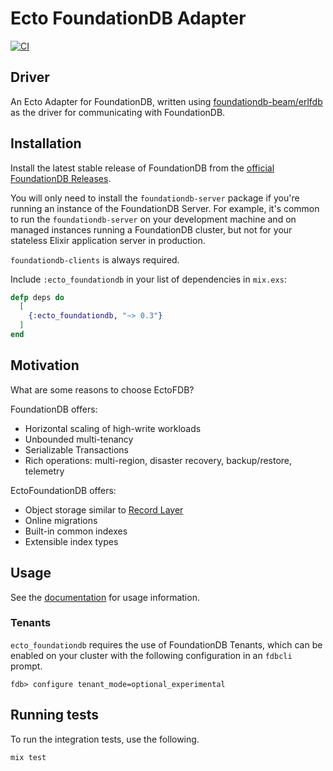 # Ecto FoundationDB Adapter

[![CI](https://github.com/foundationdb-beam/ecto_foundationdb/actions/workflows/ci.yml/badge.svg)](https://github.com/foundationdb-beam/ecto_foundationdb/actions/workflows/ci.yml)

## Driver

An Ecto Adapter for FoundationDB, written using [foundationdb-beam/erlfdb](https://github.com/foundationdb-beam/erlfdb)
as the driver for communicating with FoundationDB.

## Installation

Install the latest stable release of FoundationDB from the
[official FoundationDB Releases](https://github.com/apple/foundationdb/releases).

You will only need to install the `foundationdb-server` package if you're
running an instance of the FoundationDB Server. For example, it's common to
run the `foundationdb-server` on your development machine and on managed
instances running a FoundationDB cluster, but not for your stateless Elixir
application server in production.

`foundationdb-clients` is always required.

Include `:ecto_foundationdb` in your list of dependencies in `mix.exs`:

```elixir
defp deps do
  [
    {:ecto_foundationdb, "~> 0.3"}
  ]
end
```

## Motivation

What are some reasons to choose EctoFDB?

FoundationDB offers:

* Horizontal scaling of high-write workloads
* Unbounded multi-tenancy
* Serializable Transactions
* Rich operations: multi-region, disaster recovery, backup/restore, telemetry

EctoFoundationDB offers:

* Object storage similar to [Record Layer](https://github.com/FoundationDB/fdb-record-layer)
* Online migrations
* Built-in common indexes
* Extensible index types

## Usage

See the [documentation](https://hexdocs.pm/ecto_foundationdb) for usage
information.

### Tenants

`ecto_foundationdb` requires the use of FoundationDB Tenants, which can be
enabled on your cluster with the following configuration in an `fdbcli` prompt.

```
fdb> configure tenant_mode=optional_experimental
```

## Running tests

To run the integration tests, use the following.

```sh
mix test
```

